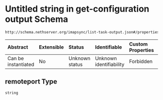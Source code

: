 # Untitled string in get-configuration output Schema

```txt
http://schema.nethserver.org/imapsync/list-task-output.json#/properties/user_properties/items/properties/remoteport
```



| Abstract            | Extensible | Status         | Identifiable            | Custom Properties | Additional Properties | Access Restrictions | Defined In                                                                       |
| :------------------ | :--------- | :------------- | :---------------------- | :---------------- | :-------------------- | :------------------ | :------------------------------------------------------------------------------- |
| Can be instantiated | No         | Unknown status | Unknown identifiability | Forbidden         | Allowed               | none                | [list-task-output.json\*](imapsync/list-task-output.json "open original schema") |

## remoteport Type

`string`
